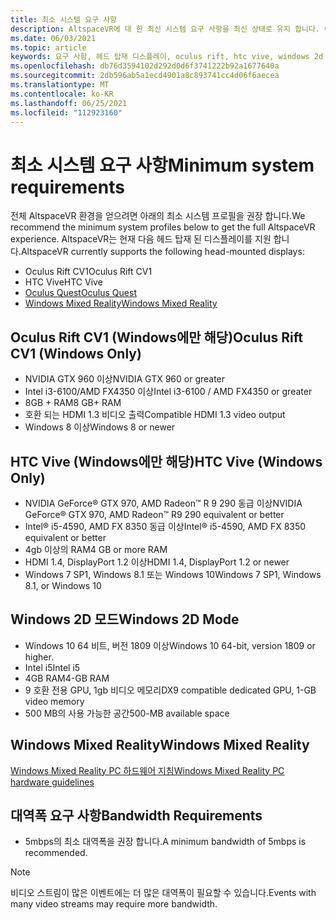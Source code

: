 ```yaml
---
title: 최소 시스템 요구 사항
description: AltspaceVR에 대 한 최신 시스템 요구 사항을 최신 상태로 유지 합니다. 여기에는 헤드 탑재 디스플레이, Oculus Rift 및 HTC Vive 장치
ms.date: 06/03/2021
ms.topic: article
keywords: 요구 사항, 헤드 탑재 디스플레이, oculus rift, htc vive, windows 2d 모드
ms.openlocfilehash: db76d3594102d292d0d6f3741222b92a1677640a
ms.sourcegitcommit: 2db596ab5a1ecd4901a8c893741cc4d06f6aecea
ms.translationtype: MT
ms.contentlocale: ko-KR
ms.lasthandoff: 06/25/2021
ms.locfileid: "112923160"
---
```

# <a name="minimum-system-requirements"></a><span data-ttu-id="eafba-104">최소 시스템 요구 사항</span><span class="sxs-lookup"><span data-stu-id="eafba-104">Minimum system requirements</span></span>

<span data-ttu-id="eafba-105">전체 AltspaceVR 환경을 얻으려면 아래의 최소 시스템 프로필을 권장 합니다.</span><span class="sxs-lookup"><span data-stu-id="eafba-105">We recommend the minimum system profiles below to get the full AltspaceVR experience.</span></span> <span data-ttu-id="eafba-106">AltspaceVR는 현재 다음 헤드 탑재 된 디스플레이를 지원 합니다.</span><span class="sxs-lookup"><span data-stu-id="eafba-106">AltspaceVR currently supports the following head-mounted displays:</span></span>

* <span data-ttu-id="eafba-107">Oculus Rift CV1</span><span class="sxs-lookup"><span data-stu-id="eafba-107">Oculus Rift CV1</span></span>
* <span data-ttu-id="eafba-108">HTC Vive</span><span class="sxs-lookup"><span data-stu-id="eafba-108">HTC Vive</span></span>
* [<span data-ttu-id="eafba-109">Oculus Quest</span><span class="sxs-lookup"><span data-stu-id="eafba-109">Oculus Quest</span></span>](oculus-installation.md)
* [<span data-ttu-id="eafba-110">Windows Mixed Reality</span><span class="sxs-lookup"><span data-stu-id="eafba-110">Windows Mixed Reality</span></span>](wmr-installation.md)

## <a name="oculus-rift-cv1-windows-only"></a><span data-ttu-id="eafba-111">Oculus Rift CV1 (Windows에만 해당)</span><span class="sxs-lookup"><span data-stu-id="eafba-111">Oculus Rift CV1 (Windows Only)</span></span>

* <span data-ttu-id="eafba-112">NVIDIA GTX 960 이상</span><span class="sxs-lookup"><span data-stu-id="eafba-112">NVIDIA GTX 960 or greater</span></span> 
* <span data-ttu-id="eafba-113">Intel i3-6100/AMD FX4350 이상</span><span class="sxs-lookup"><span data-stu-id="eafba-113">Intel i3-6100 / AMD FX4350 or greater</span></span> 
* <span data-ttu-id="eafba-114">8GB + RAM</span><span class="sxs-lookup"><span data-stu-id="eafba-114">8 GB+ RAM</span></span> 
* <span data-ttu-id="eafba-115">호환 되는 HDMI 1.3 비디오 출력</span><span class="sxs-lookup"><span data-stu-id="eafba-115">Compatible HDMI 1.3 video output</span></span> 
* <span data-ttu-id="eafba-116">Windows 8 이상</span><span class="sxs-lookup"><span data-stu-id="eafba-116">Windows 8 or newer</span></span> 

## <a name="htc-vive-windows-only"></a><span data-ttu-id="eafba-117">HTC Vive (Windows에만 해당)</span><span class="sxs-lookup"><span data-stu-id="eafba-117">HTC Vive (Windows Only)</span></span>

* <span data-ttu-id="eafba-118">NVIDIA GeForce® GTX 970, AMD Radeon™ R 9 290 동급 이상</span><span class="sxs-lookup"><span data-stu-id="eafba-118">NVIDIA GeForce® GTX 970, AMD Radeon™ R9 290 equivalent or better</span></span>
* <span data-ttu-id="eafba-119">Intel® i5-4590, AMD FX 8350 동급 이상</span><span class="sxs-lookup"><span data-stu-id="eafba-119">Intel® i5-4590, AMD FX 8350 equivalent or better</span></span>   
* <span data-ttu-id="eafba-120">4gb 이상의 RAM</span><span class="sxs-lookup"><span data-stu-id="eafba-120">4 GB or more RAM</span></span>
* <span data-ttu-id="eafba-121">HDMI 1.4, DisplayPort 1.2 이상</span><span class="sxs-lookup"><span data-stu-id="eafba-121">HDMI 1.4, DisplayPort 1.2 or newer</span></span>
* <span data-ttu-id="eafba-122">Windows 7 SP1, Windows 8.1 또는 Windows 10</span><span class="sxs-lookup"><span data-stu-id="eafba-122">Windows 7 SP1, Windows 8.1, or Windows 10</span></span>

## <a name="windows-2d-mode"></a><span data-ttu-id="eafba-123">Windows 2D 모드</span><span class="sxs-lookup"><span data-stu-id="eafba-123">Windows 2D Mode</span></span>

* <span data-ttu-id="eafba-124">Windows 10 64 비트, 버전 1809 이상</span><span class="sxs-lookup"><span data-stu-id="eafba-124">Windows 10 64-bit, version 1809 or higher.</span></span>
* <span data-ttu-id="eafba-125">Intel i5</span><span class="sxs-lookup"><span data-stu-id="eafba-125">Intel i5</span></span>
* <span data-ttu-id="eafba-126">4GB RAM</span><span class="sxs-lookup"><span data-stu-id="eafba-126">4-GB RAM</span></span>
* <span data-ttu-id="eafba-127">9 호환 전용 GPU, 1gb 비디오 메모리</span><span class="sxs-lookup"><span data-stu-id="eafba-127">DX9 compatible dedicated GPU, 1-GB video memory</span></span>
* <span data-ttu-id="eafba-128">500 MB의 사용 가능한 공간</span><span class="sxs-lookup"><span data-stu-id="eafba-128">500-MB available space</span></span> 

## <a name="windows-mixed-reality"></a><span data-ttu-id="eafba-129">Windows Mixed Reality</span><span class="sxs-lookup"><span data-stu-id="eafba-129">Windows Mixed Reality</span></span>

[<span data-ttu-id="eafba-130">Windows Mixed Reality PC 하드웨어 지침</span><span class="sxs-lookup"><span data-stu-id="eafba-130">Windows Mixed Reality PC hardware guidelines</span></span>](https://docs.microsoft.com/windows/mixed-reality/enthusiast-guide/windows-mixed-reality-minimum-pc-hardware-compatibility-guidelines)

## <a name="bandwidth-requirements"></a><span data-ttu-id="eafba-131">대역폭 요구 사항</span><span class="sxs-lookup"><span data-stu-id="eafba-131">Bandwidth Requirements</span></span>

* <span data-ttu-id="eafba-132">5mbps의 최소 대역폭을 권장 합니다.</span><span class="sxs-lookup"><span data-stu-id="eafba-132">A minimum bandwidth of 5mbps is recommended.</span></span>

> [!NOTE]
> <span data-ttu-id="eafba-133">비디오 스트림이 많은 이벤트에는 더 많은 대역폭이 필요할 수 있습니다.</span><span class="sxs-lookup"><span data-stu-id="eafba-133">Events with many video streams may require more bandwidth.</span></span>
